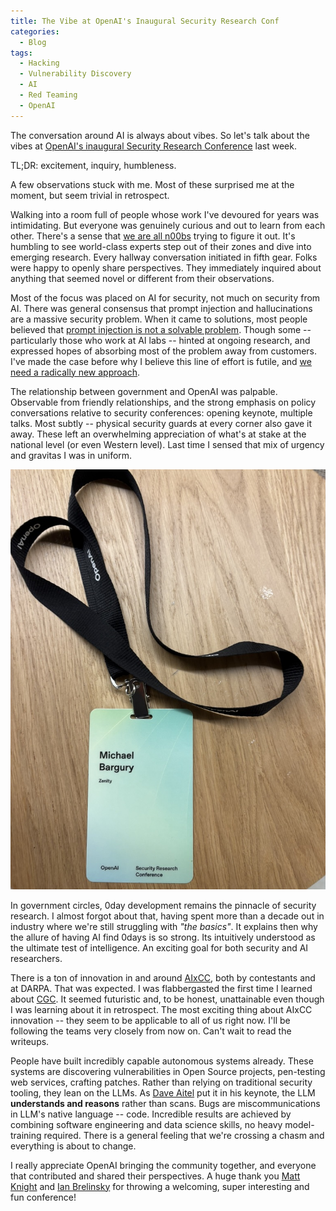 ```yaml
---
title: The Vibe at OpenAI's Inaugural Security Research Conf
categories:
  - Blog
tags:
  - Hacking
  - Vulnerability Discovery
  - AI
  - Red Teaming
  - OpenAI
---
```


The conversation around AI is always about vibes.
So let's talk about the vibes at [OpenAI's inaugural Security Research Conference](https://www.linkedin.com/posts/daveaitel_thanks-everyone-for-coming-to-the-inaugural-activity-7324492962892046336-Gyu9) last week.

TL;DR: excitement, inquiry, humbleness.

A few observations stuck with me.
Most of these surprised me at the moment, but seem trivial in retrospect.

Walking into a room full of people whose work I've devoured for years was intimidating.
But everyone was genuinely curious and out to learn from each other.
There's a sense that [we are all n00bs](https://youtu.be/FH6P288i2PE?si=9TxeP06NUap2fJMk&t=2276) trying to figure it out.
It's humbling to see world-class experts step out of their zones and dive into emerging research.
Every hallway conversation initiated in fifth gear.
Folks were happy to openly share perspectives.
They immediately inquired about anything that seemed novel or different from their observations.

Most of the focus was placed on AI for security, not much on security from AI.
There was general consensus that prompt injection and hallucinations are a massive security problem.
When it came to solutions, most people believed that [prompt injection is not a solvable problem](https://www.mbgsec.com/posts/2025-04-29-there-is-nothing-responsible-about-disclosure-of/).
Though some -- particularly those who work at AI labs -- hinted at ongoing research, and expressed hopes of absorbing most of the problem away from customers.
I've made the case before why I believe this line of effort is futile, and [we need a radically new approach](https://www.mbgsec.com/posts/2025-04-28-beyond-prompt-injection/).

The relationship between government and OpenAI was palpable.
Observable from friendly relationships, and the strong emphasis on policy conversations relative to security conferences: opening keynote, multiple talks.
Most subtly -- physical security guards at every corner also gave it away.
These left an overwhelming appreciation of what's at stake at the national level (or even Western level).
Last time I sensed that mix of urgency and gravitas I was in uniform.

![OpenAI Security Research Conference Badge](/assets/images/2025-05-04-oai-security-conf-vibe/9741B7CF-7828-4E6C-AA0A-5A3644E1173D_1_105_c.jpeg)

In government circles, 0day development remains the pinnacle of security research.
I almost forgot about that, having spent more than a decade out in industry where we're still struggling with *"the basics"*.
It explains then why the allure of having AI find 0days is so strong.
Its intuitively understood as the ultimate test of intelligence.
An exciting goal for both security and AI researchers.

There is a ton of innovation in and around [AIxCC](https://aicyberchallenge.com/), both by contestants and at DARPA.
That was expected.
I was flabbergasted the first time I learned about [CGC](https://www.darpa.mil/research/programs/cyber-grand-challenge).
It seemed futuristic and, to be honest, unattainable even though I was learning about it in retrospect.
The most exciting thing about AIxCC innovation -- they seem to be applicable to all of us right now.
I'll be following the teams very closely from now on.
Can't wait to read the writeups.

People have built incredibly capable autonomous systems already.
These systems are discovering vulnerabilities in Open Source projects, pen-testing web services, crafting patches.
Rather than relying on traditional security tooling, they lean on the LLMs.
As [Dave Aitel](https://x.com/daveaitel) put it in his keynote, the LLM **understands and reasons** rather than scans.
Bugs are miscommunications in LLM's native language -- code.
Incredible results are achieved by combining software engineering and data science skills, no heavy model-training required. 
There is a general feeling that we're crossing a chasm and everything is about to change.

I really appreciate OpenAI bringing the community together, and everyone that contributed and shared their perspectives.
A huge thank you [Matt Knight](https://www.linkedin.com/in/matthewfknight) and [Ian Brelinsky](https://www.linkedin.com/in/ianbre) for throwing a welcoming, super interesting and fun conference!